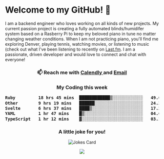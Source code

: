 <h1> Welcome to my GitHub! 👋 </h1>


  I am a backend engineer who loves working on all kinds of new projects. My current passion project is creating a fully automated blinds/humidifer system based on a Rasberry Pi to keep my beloved piano in tune no matter changing weather conditions. When I am not practicing piano, you'll find me exploring Denver, playing tennis, watching movies, or listening to music (check out what I've been listening to recently on [Last.fm](https://www.last.fm/user/mballa000). I am a passionate, driven developer and would love to connect and chat with everyone!

<h3 align = "center"> 📫 Reach me with <a href = "https://calendly.com/msbrandt00/30min"> Calendly </a> and <a href="mailto:msbrandt00@gmail.com">Email</a> 
 </h3>


 
<div align = "center"
[![Anurag's GitHub stats](https://github-readme-stats.vercel.app/api?username=mbrandt00)](https://github.com/anuraghazra/github-readme-stats)
          </div>
<h3 align="center">
  My Coding this week
<!--START_SECTION:waka-->

```txt
Ruby         18 hrs 45 mins  ████████████▒░░░░░░░░░░░░   49.04 %
Other        9 hrs 19 mins   ██████░░░░░░░░░░░░░░░░░░░   24.38 %
Svelte       6 hrs 37 mins   ████▒░░░░░░░░░░░░░░░░░░░░   17.31 %
YAML         1 hr 47 mins    █▒░░░░░░░░░░░░░░░░░░░░░░░   04.69 %
TypeScript   1 hr 12 mins    ▓░░░░░░░░░░░░░░░░░░░░░░░░   03.16 %
```

<!--END_SECTION:waka-->

### A little joke for you!

![Jokes Card](https://readme-jokes.vercel.app/api?hideBorder)

<a href="https://www.linkedin.com/in/mbrandt00/"><img src="https://img.shields.io/badge/linkedin-%230077B5.svg?&style=for-the-badge&logo=linkedin&logoColor=white" /></a>
